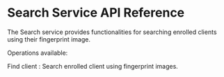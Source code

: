 # Search Service API Reference

The Search service provides functionalities for searching enrolled clients using their fingerprint image.

Operations available:

Find client
: Search enrolled client using fingerprint images.
